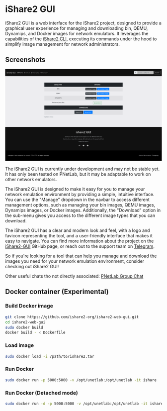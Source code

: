 # iShare2 GUI

iShare2 GUI is a web interface for the iShare2 project, designed to provide a graphical user experience for managing and downloading bin, QEMU, Dynamips, and Docker images for network emulators. It leverages the capabilities of the [iShare2 CLI](https://github.com/pnetlabrepo/ishare2), executing its commands under the hood to simplify image management for network administrators.

## Screenshots

![alt iShare2-GUI's Homepage](web_app/src/static/images/Homepage%20-%20ishare2.png)

The iShare2 GUI is currently under development and may not be stable yet. It has only been tested on PNetLab, but it may be adaptable to work on other network emulators.

The iShare2 GUI is designed to make it easy for you to manage your network emulation environment by providing a simple, intuitive interface. You can use the "Manage" dropdown in the navbar to access different management options, such as managing your bin images, QEMU images, Dynamips images, or Docker images. Additionally, the "Download" option in the sub-menu gives you access to the different image types that you can download.

The iShare2 GUI has a clear and modern look and feel, with a logo and favicon representing the tool, and a user-friendly interface that makes it easy to navigate. You can find more information about the project on the [iShare2-GUI](https://github.com/ishare2-org/iShare2-gui) GitHub page, or reach out to the support team on [Telegram](https://t.me/unetlab_cloud).

So if you're looking for a tool that can help you manage and download the images you need for your network emulation environment, consider checking out iShare2 GUI!

Other useful chats tho not directly associated:
[PNetLab Group Chat](https://t.me/pnetlab)

## Docker container (Experimental)

### Build Docker image

```bash
git clone https://github.com/ishare2-org/ishare2-web-gui.git
cd ishare2-web-gui
sudo docker build
docker build - < Dockerfile
```

### Load image

```bash
sudo docker load -i /path/to/ishare2.tar
```

### Run Docker

```bash
sudo docker run -p 5000:5000 -v /opt/unetlab:/opt/unetlab -it ishare
```

### Run Docker (Detached mode)

```bash
sudo docker run -d -p 5000:5000 -v /opt/unetlab:/opt/unetlab -it ishare
```
